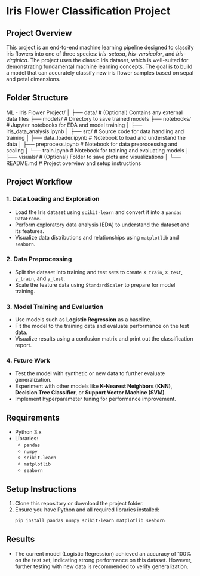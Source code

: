 # Iris Flower Classification Project

## Project Overview
This project is an end-to-end machine learning pipeline designed to classify iris flowers into one of three species: *Iris-setosa*, *Iris-versicolor*, and *Iris-virginica*. The project uses the classic Iris dataset, which is well-suited for demonstrating fundamental machine learning concepts. The goal is to build a model that can accurately classify new iris flower samples based on sepal and petal dimensions.

## Folder Structure
ML - Iris Flower Project/
│
├── data/                 # (Optional) Contains any external data files
├── models/               # Directory to save trained models
├── notebooks/            # Jupyter notebooks for EDA and model training
│   ├── iris_data_analysis.ipynb
│
├── src/                  # Source code for data handling and training
│   ├── data_loader.ipynb # Notebook to load and understand the data
│   ├── preprocess.ipynb  # Notebook for data preprocessing and scaling
│   └── train.ipynb       # Notebook for training and evaluating models
│
├── visuals/              # (Optional) Folder to save plots and visualizations
│
└── README.md             # Project overview and setup instructions

## Project Workflow
### 1. Data Loading and Exploration
- Load the Iris dataset using `scikit-learn` and convert it into a `pandas DataFrame`.
- Perform exploratory data analysis (EDA) to understand the dataset and its features.
- Visualize data distributions and relationships using `matplotlib` and `seaborn`.

### 2. Data Preprocessing
- Split the dataset into training and test sets to create `X_train`, `X_test`, `y_train`, and `y_test`.
- Scale the feature data using `StandardScaler` to prepare for model training.

### 3. Model Training and Evaluation
- Use models such as **Logistic Regression** as a baseline.
- Fit the model to the training data and evaluate performance on the test data.
- Visualize results using a confusion matrix and print out the classification report.

### 4. Future Work
- Test the model with synthetic or new data to further evaluate generalization.
- Experiment with other models like **K-Nearest Neighbors (KNN)**, **Decision Tree Classifier**, or **Support Vector Machine (SVM)**.
- Implement hyperparameter tuning for performance improvement.

## Requirements
- Python 3.x
- Libraries:
  - `pandas`
  - `numpy`
  - `scikit-learn`
  - `matplotlib`
  - `seaborn`

## Setup Instructions
1. Clone this repository or download the project folder.
2. Ensure you have Python and all required libraries installed:
   ```bash
   pip install pandas numpy scikit-learn matplotlib seaborn

## Results

- The current model (Logistic Regression) achieved an accuracy of 100% on the test set, indicating strong performance on this dataset. However, further testing with new data is recommended to verify generalization.